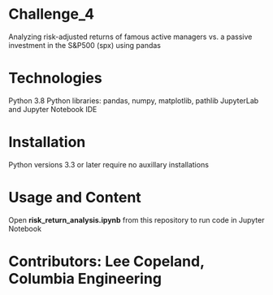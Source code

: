# Challenge_4
Analyzing risk-adjusted returns of famous active managers vs. a passive investment in the S&P500 (spx) using pandas

# Technologies
Python 3.8
Python libraries: pandas, numpy, matplotlib, pathlib
JupyterLab and Jupyter Notebook IDE

# Installation
Python versions 3.3 or later require no auxillary installations

# Usage and Content
Open **risk_return_analysis.ipynb** from this repository to run code in Jupyter Notebook

# Contributors: Lee Copeland, Columbia Engineering
